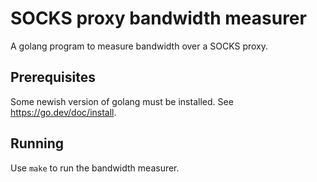 # SOCKS proxy bandwidth measurer

A golang program to measure bandwidth over a SOCKS proxy.

## Prerequisites

Some newish version of golang must be installed. See https://go.dev/doc/install.

## Running

Use `make` to run the bandwidth measurer.
